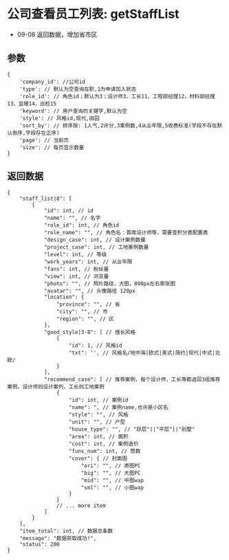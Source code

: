 # 公司查看员工列表: getStaffList

- 09-08 返回数据，增加省市区

## 参数

    {
        'company_id': //公司id
        'type': // 默认为空查询在职,1为申请加入状态
        'role_id': // 角色id；默认为3；设计师3，工长11，工程部经理12，材料部经理13，监理14，巡检15
        'keyword': // 用户查询的关键字,默认为空	
        'style': // 风格id,现代,田园
        'sort_by': // 排序按: 1人气,2评分,3案例数,4从业年限,5收费标准(字段不存在默认倒序,字段存在正序)
        'page': // 当前页
        'size': // 每页显示数量
    }

## 返回数据

    {
        "staff_list|8": [
            {
                "id": int, // id
                "name": "", // 名字
                "role_id": int, // 角色id
                "role_name": "", // 角色名：首席设计师等，需要查积分表配置表
                "design_case": int, // 设计案例数量
                "project_case": int, // 工地案例数量
                "level": int, // 等级
                "work_years": int, // 从业年限
                "fans": int, // 粉丝量
                "view": int, // 浏览量
                "photo": "", // 照片路径，大图，800px左右那张图
                "avatar": "", // 头像路径 120px
                "location": {
                    "province": "", // 省
                    "city": "", // 市
                    "region": "", // 区
                },
                "good_style|3-8": [ // 擅长风格
                    {
                        "id": 1, // 风格id
                        "txt": '', // 风格名/地中海|欧式|美式|简约|现代|中式|北欧/
                    }
                ],
                "recommend_case": [ // 推荐案例，每个设计师、工长等都返回3组推荐案例，设计师则设计案列，工长则工地案例
                    {
                        "id": int, // 案例id
                        "name": ", // 案例name,也许是小区名
                        "style": "", // 风格
                        "unit": "", // 户型
                        "house_type": "", // "跃层"||"平层"||"别墅"
                        "area": int, // 面积
                        "cost": int, // 案例造价
                        "funs_num": int, // 赞数
                        "cover": { // 封面图
                            "ori": "", // 原图PC
                            "big": "", // 大图PC
                            "mid": "", // 中图wap
                            "sml": "", // 小图wap
                        }
                    }
                    // ... more item
                ]
            }
        ],
        "item_total": int, // 数据总条数
        "message": "数据获取成功!",
        "status": 200
    }
